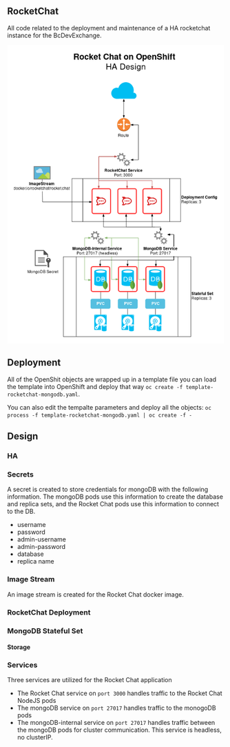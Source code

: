 ## RocketChat

All code related to the deployment and maintenance of a HA rocketchat instance for the BcDevExchange.

![diagram](RocketChat-MongoDB-HA-Design.png)

## Deployment

All of the OpenShit objects are wrapped up in a template file you can load the template into OpenShift and deploy that way `oc create -f template-rocketchat-mongodb.yaml`.

You can also edit the tempalte parameters and deploy all the objects: `oc process -f template-rocketchat-mongodb.yaml | oc create -f -`

## Design

### HA 

### Secrets

A secret is created to store credentials for mongoDB with the following information. The mongoDB pods use this information to create the database and replica sets, and the Rocket Chat pods use this information to connect to the DB.

* username
* password
* admin-username
* admin-password
* database
* replica name


### Image Stream

An image stream is created for the Rocket Chat docker image.

### RocketChat Deployment

### MongoDB Stateful Set

#### Storage

### Services 

Three services are utilized for the Rocket Chat application

* The Rocket Chat service on `port 3000` handles traffic to the Rocket Chat NodeJS pods
* The mongoDB service on `port 27017` handles traffic to the monogoDB pods
* The mongoDB-internal service on `port 27017` handles traffic between the mongoDB pods for cluster communication. This service is headless, no clusterIP.